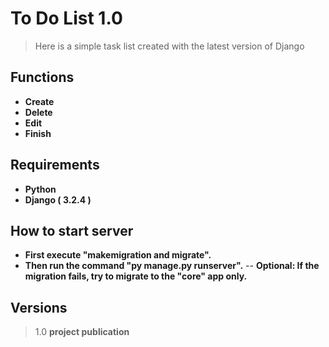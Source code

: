 # To Do List 1.0

> Here is a simple task list created with the latest version of Django

## Functions
 - **Create**
 - **Delete**
 - **Edit**
 - **Finish**

## Requirements
 - **Python**
 - **Django ( 3.2.4 )**

## How to start server
 - **First execute "makemigration and migrate".**
 - **Then run the command "py manage.py runserver".**
 -- **Optional: If the migration fails, try to migrate to the "core" app only.**
 
## Versions
> 1.0 **project publication**



